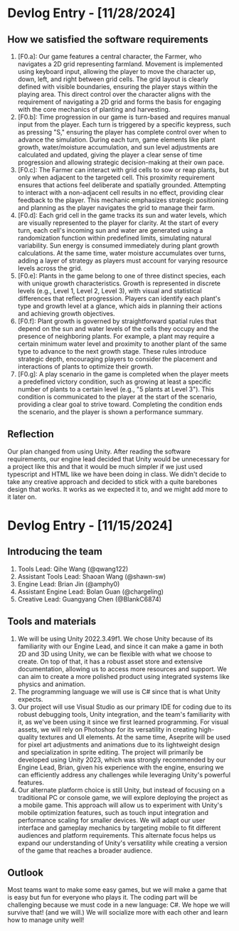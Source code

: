 # Devlog Entry - [11/28/2024]
## How we satisfied the software requirements
1. [F0.a]: Our game features a central character, the Farmer, who navigates a 2D grid representing farmland. Movement is implemented using keyboard input, allowing the player to move the character up, down, left, and right between grid cells. The grid layout is clearly defined with visible boundaries, ensuring the player stays within the playing area. This direct control over the character aligns with the requirement of navigating a 2D grid and forms the basis for engaging with the core mechanics of planting and harvesting.
2. [F0.b]: Time progression in our game is turn-based and requires manual input from the player. Each turn is triggered by a specific keypress, such as pressing "S," ensuring the player has complete control over when to advance the simulation. During each turn, game elements like plant growth, water/moisture accumulation, and sun level adjustments are calculated and updated, giving the player a clear sense of time progression and allowing strategic decision-making at their own pace.
3. [F0.c]: The Farmer can interact with grid cells to sow or reap plants, but only when adjacent to the targeted cell. This proximity requirement ensures that actions feel deliberate and spatially grounded. Attempting to interact with a non-adjacent cell results in no effect, providing clear feedback to the player. This mechanic emphasizes strategic positioning and planning as the player navigates the grid to manage their farm.
4. [F0.d]: Each grid cell in the game tracks its sun and water levels, which are visually represented to the player for clarity. At the start of every turn, each cell's incoming sun and water are generated using a randomization function within predefined limits, simulating natural variability. Sun energy is consumed immediately during plant growth calculations. At the same time, water moisture accumulates over turns, adding a layer of strategy as players must account for varying resource levels across the grid.
5. [F0.e]: Plants in the game belong to one of three distinct species, each with unique growth characteristics. Growth is represented in discrete levels (e.g., Level 1, Level 2, Level 3), with visual and statistical differences that reflect progression. Players can identify each plant's type and growth level at a glance, which aids in planning their actions and achieving growth objectives.
6. [F0.f]: Plant growth is governed by straightforward spatial rules that depend on the sun and water levels of the cells they occupy and the presence of neighboring plants. For example, a plant may require a certain minimum water level and proximity to another plant of the same type to advance to the next growth stage. These rules introduce strategic depth, encouraging players to consider the placement and interactions of plants to optimize their growth.
7. [F0.g]: A play scenario in the game is completed when the player meets a predefined victory condition, such as growing at least a specific number of plants to a certain level (e.g., "5 plants at Level 3"). This condition is communicated to the player at the start of the scenario, providing a clear goal to strive toward. Completing the condition ends the scenario, and the player is shown a performance summary.

## Reflection
Our plan changed from using Unity. After reading the software requirements, our engine lead decided that Unity would be unnecessary for a project like this and that it would be much simpler if we just used typescript and HTML like we have been doing in class. We didn't decide to take any creative approach and decided to stick with a quite barebones design that works. It works as we expected it to, and we might add more to it later on.

# Devlog Entry - [11/15/2024]
## Introducing the team
1. Tools Lead: Qihe Wang (@qwang122)
2. Assistant Tools Lead: Shaoan Wang (@shawn-sw)
3. Engine Lead: Brian Jin (@amphy0)
4. Assistant Engine Lead: Bolan Guan (@chargeling)
5. Creative Lead: Guangyang Chen (@BlankC6874)

## Tools and materials
1. We will be using Unity 2022.3.49f1. We chose Unity because of its familiarity with our Engine Lead, and since it can make a game in both 2D and 3D using Unity, we can be flexible with what we choose to create. On top of that, it has a robust asset store and extensive documentation, allowing us to access more resources and support. We can aim to create a more polished product using integrated systems like physics and animation.
2. The programming language we will use is C# since that is what Unity expects.
3. Our project will use Visual Studio as our primary IDE for coding due to its robust debugging tools, Unity integration, and the team's familiarity with it, as we've been using it since we first learned programming. For visual assets, we will rely on Photoshop for its versatility in creating high-quality textures and UI elements. At the same time, Aseprite will be used for pixel art adjustments and animations due to its lightweight design and specialization in sprite editing. The project will primarily be developed using Unity 2023, which was strongly recommended by our Engine Lead, Brian, given his experience with the engine, ensuring we can efficiently address any challenges while leveraging Unity's powerful features.
4. Our alternate platform choice is still Unity, but instead of focusing on a traditional PC or console game, we will explore deploying the project as a mobile game. This approach will allow us to experiment with Unity's mobile optimization features, such as touch input integration and performance scaling for smaller devices. We will adapt our user interface and gameplay mechanics by targeting mobile to fit different audiences and platform requirements. This alternate focus helps us expand our understanding of Unity's versatility while creating a version of the game that reaches a broader audience.

## Outlook
Most teams want to make some easy games, but we will make a game that is easy but fun for everyone who plays it. The coding part will be challenging because we must code in a new language: C#. We hope we will survive that! (and we will.) We will socialize more with each other and learn how to manage unity well!
